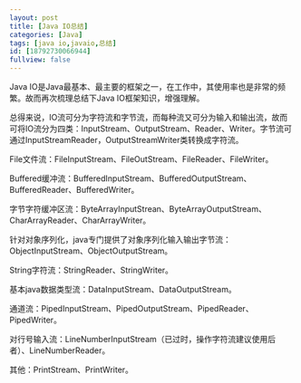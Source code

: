 ```yaml
---
layout: post
title: [Java IO总结]
categories: [Java]
tags: [java io,javaio,总结]
id: [18792730066944]
fullview: false
---
```

Java IO是Java最基本、最主要的框架之一，在工作中，其使用率也是非常的频繁。故而再次梳理总结下Java IO框架知识，增强理解。

总得来说，IO流可分为字符流和字节流，而每种流又可分为输入和输出流，故而可将IO流分为四类：InputStream、OutputStream、Reader、Writer。字节流可通过InputStreamReader，OutputStreamWriter类转换成字符流。

File文件流：FileInputStream、FileOutStream、FileReader、FileWriter。

Buffered缓冲流：BufferedInputStream、BufferedOutputStream、BufferedReader、BufferedWriter。

字节字符缓冲区流：ByteArrayInputStrean、ByteArrayOutputStream、CharArrayReader、CharArrayWriter。

针对对象序列化，java专门提供了对象序列化输入输出字节流：ObjectInputStream、ObjectOutputStream。

String字符流：StringReader、StringWriter。

基本java数据类型流：DataInputStream、DataOutputStream。

通道流：PipedInputStream、PipedOutputStream、PipedReader、PipedWriter。

对行号输入流：LineNumberInputStream（已过时，操作字符流建议使用后者）、LineNumberReader。

其他：PrintStream、PrintWriter。
